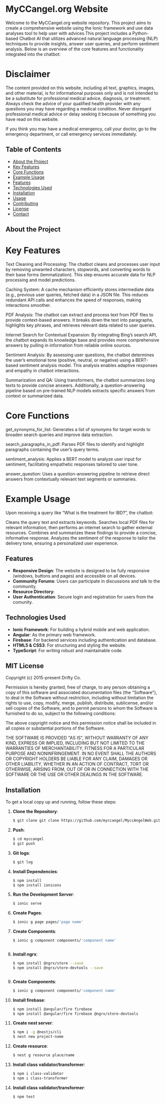 # MyCCangel.org Website

Welcome to the MyCCangel.org website repository. This project aims to create a comprehensive website using the Ionic framework and use data analyses tool to help user with advices.This project includes a Python-based Chatbot AI that utilizes advanced natural language processing (NLP) techniques to provide insights, answer user queries, and perform sentiment analysis. Below is an overview of the core features and functionality integrated into the chatbot:

# Disclaimer
The content provided on this website, including all text, graphics, images, and other material, is for informational purposes only and is not intended to be a substitute for professional medical advice, diagnosis, or treatment. Always check the advice of your qualified health provider with any questions you may have regarding a medical condition. Never disregard professional medical advice or delay seeking it because of something you have read on this website.

If you think you may have a medical emergency, call your doctor, go to the emergency department, or call emergency services immediately. 

## Table of Contents

- [About the Project](#about-the-project)
- [Key Features](#key-features)
- [Core Functions](#core-functions)
- [Example Usage](Example-usage)
- [Features](#features)
- [Technologies Used](#technologies-used)
- [Installation](#installation)
- [Usage](#usage)
- [Contributing](#contributing)
- [License](#license)
- [Contact](#contact)

## About the Project


# Key Features
Text Cleaning and Processing: The chatbot cleans and processes user input by removing unwanted characters, stopwords, and converting words to their base forms (lemmatization). This step ensures accurate data for NLP processing and model predictions.

Caching System: A cache mechanism efficiently stores intermediate data (e.g., previous user queries, fetched data) in a JSON file. This reduces redundant API calls and enhances the speed of responses, making interactions smoother.

PDF Analysis: The chatbot can extract and process text from PDF files to provide context-based answers. It breaks down the text into paragraphs, highlights key phrases, and retrieves relevant data related to user queries.

Internet Search for Contextual Expansion: By integrating Bing’s search API, the chatbot expands its knowledge base and provides more comprehensive answers by pulling in information from reliable online sources.

Sentiment Analysis: By assessing user questions, the chatbot determines the user’s emotional tone (positive, neutral, or negative) using a BERT-based sentiment analysis model. This analysis enables adaptive responses and empathy in chatbot interactions.

Summarization and QA: Using transformers, the chatbot summarizes long texts to provide concise answers. Additionally, a question-answering pipeline based on pre-trained NLP models extracts specific answers from context or summarized data.

# Core Functions
get_synonyms_for_list: Generates a list of synonyms for target words to broaden search queries and improve data extraction.

search_paragraphs_in_pdf: Parses PDF files to identify and highlight paragraphs containing the user’s query terms.

sentiment_analysis: Applies a BERT model to analyze user input for sentiment, facilitating empathetic responses tailored to user tone.

answer_question: Uses a question-answering pipeline to retrieve direct answers from contextually relevant text segments or summaries.

# Example Usage
Upon receiving a query like “What is the treatment for IBD?”, the chatbot:

Cleans the query text and extracts keywords.
Searches local PDF files for relevant information, then performs an internet search to gather external resources.
Combines and summarizes these findings to provide a concise, informative response.
Analyzes the sentiment of the response to tailor the delivery tone, ensuring a personalized user experience.


## Features

- **Responsive Design**: The website is designed to be fully responsive (windows, buttons and pages) and accessible on all devices.
- **Community Forums**: Users can participate in discussions and talk to the community.
- **Resource Directory**: 
- **User Authentication**: Secure login and registration for users from the comunity.

## Technologies Used

- **Ionic Framework**: For building a hybrid mobile and web application.
- **Angular**: As the primary web framework.
- **Firebase**: For backend services including authentication and database.
- **HTML5 & CSS3**: For structuring and styling the website.
- **TypeScript**: For writing robust and maintainable code.

## MIT License

Copyright (c) 2015-present Drifty Co.

Permission is hereby granted, free of charge, to any person obtaining a copy
of this software and associated documentation files (the "Software"), to deal
in the Software without restriction, including without limitation the rights
to use, copy, modify, merge, publish, distribute, sublicense, and/or sell
copies of the Software, and to permit persons to whom the Software is
furnished to do so, subject to the following conditions:

The above copyright notice and this permission notice shall be included in
all copies or substantial portions of the Software.

THE SOFTWARE IS PROVIDED "AS IS", WITHOUT WARRANTY OF ANY KIND, EXPRESS OR
IMPLIED, INCLUDING BUT NOT LIMITED TO THE WARRANTIES OF MERCHANTABILITY,
FITNESS FOR A PARTICULAR PURPOSE AND NONINFRINGEMENT. IN NO EVENT SHALL THE
AUTHORS OR COPYRIGHT HOLDERS BE LIABLE FOR ANY CLAIM, DAMAGES OR OTHER
LIABILITY, WHETHER IN AN ACTION OF CONTRACT, TORT OR OTHERWISE, ARISING FROM,
OUT OF OR IN CONNECTION WITH THE SOFTWARE OR THE USE OR OTHER DEALINGS IN
THE SOFTWARE.

## Installation

To get a local copy up and running, follow these steps:

1. **Clone the Repository**:
    ```bash
    $ git clone git clone https://github.com/myccangel/MyccAngelWeb.git
    ```
2. **Push**:
    ```bash
    $ cd myccangel
    $ git push
    
    ```
3. **Git logs**:
    ```bash
    $ git log
    
    ```
4. **Install Dependencies**:
    ```bash
    $ npm install
    $ npm install ionicons
    ```

5. **Run the Development Server**:
    ```bash
    $ ionic serve
    ```
6. **Create Pages**:
    ```bash
    $ ionic g page pages/'page name'
    ```    
7. **Create Components**:
    ```bash
    $ ionic g component components/'component name'
    ```   
    ```    
8. **Install ngrx**:
    ```bash
    $ npm install @ngrx/store --save
    $ npm install @ngrx/store-devtools --save
    ```   
    ```    
7. **Create Components**:
    ```bash
    $ ionic g component components/'component name'
    ```   
8. **Install firebase**:
    ```bash
    $ npm install @angular/fire firebase
    $ npm install @angular/fire firebase @ngrx/store-devtools

    ```   
9. **Create nest server**:
    ```bash
    $ npm i -g @nestjs/cli
    $ nest new project-name
    ```   
10. **Create resource**:
    ```bash
    $ nest g resource place/name
    ```   
11. **Install class validator/transformer**:
    ```bash
    $ npm i class-validator
    $ npm i class-transformer
    ``` 
12. **Install class validator/transformer**:
    ```bash
    $ npm test
    ```         
